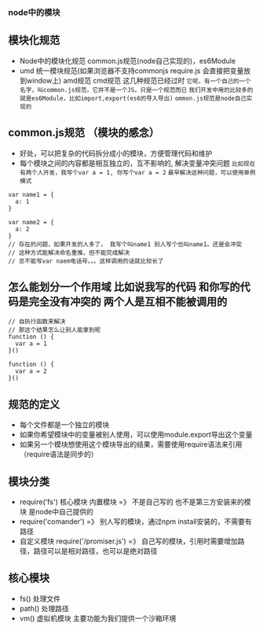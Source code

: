 ### node中的模块

## 模块化规范
- Node中的模块化规范 common.js规范(node自己实现的)，es6Module
- umd 统一模块规范(如果浏览器不支持commonjs require.js 会直接把变量放到window上) amd规范 cmd规范 这几种规范已经过时
`它呢，有一个自己的一个名字，叫common.js规范，它并不是一个JS，只是一个规范而已`
`我们开发中用的比较多的就是es6Module，比如import,export(es6的导入导出)`
`ommon.js规范是node自己实现的`

## common.js规范 （模块的感念）
- 好处，可以把复杂的代码拆分成小的模块，方便管理代码和维护
- 每个模块之间的内容都是相互独立的，互不影响的, 解决变量冲突问题
`比如现在有两个人开发，我写个var a = 1, 你写个var a = 2`
`最早解决这种问题，可以使用单例模式`
```
var name1 = {
  a: 1
}

var name2 = {
  a: 2
}
// 存在的问题，如果开发的人多了， 我写个叫name1 别人写个也叫name1。还是会冲突
// 这种方式能解决命名重推，但不能完成解决
// 总不能写var naem电话号。。。这样调用的话就比较长了
```

##  怎么能划分一个作用域 比如说我写的代码 和你写的代码是完全没有冲突的 两个人是互相不能被调用的

```
// 自执行函数来解决
// 那这个结果怎么让别人能拿到呢
function () {
  var a = 1
}()

function () {
  var a = 2
}()
```

## 规范的定义
- 每个文件都是一个独立的模块
- 如果你希望模块中的变量被别人使用，可以使用module.export导出这个变量
- 如果另一个模块想使用这个模块导出的结果，需要使用require语法来引用 （require语法是同步的）

## 模块分类
- require('fs') 核心模块 内置模块 =》 不是自己写的 也不是第三方安装来的模块 是node中自己提供的
- require('comander') =》 别人写的模块，通过npm install安装的，不需要有路径
- 自定义模块 require('/promiser.js') =》 自己写的模块，引用时需要增加路径，路径可以是相对路径，也可以是绝对路径

## 核心模块
- fs() 处理文件
- path() 处理路径
- vm() 虚拟机模块 主要功能为我们提供一个沙箱环境